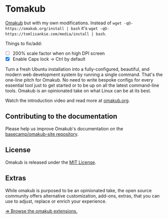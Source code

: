 # Tomakub

[Omakub](https://github.com/basecamp/omakub) but with my own modifications. Instead of `wget -qO- https://omakub.org/install | bash` it's `wget -qO- https://tomlisankie.com/media/install | bash`.

Things to fix/add:
- [ ] 200% scale factor when on high DPI screen
- [x] Enable Caps lock -> Ctrl by default

Turn a fresh Ubuntu installation into a fully-configured, beautiful, and modern web development system by running a single command. That's the one-line pitch for Omakub. No need to write bespoke configs for every essential tool just to get started or to be up on all the latest command-line tools. Omakub is an opinionated take on what Linux can be at its best.

Watch the introduction video and read more at [omakub.org](https://omakub.org).

## Contributing to the documentation

Please help us improve Omakub's documentation on the [basecamp/omakub-site repository](https://github.com/basecamp/omakub-site).

## License

Omakub is released under the [MIT License](https://opensource.org/licenses/MIT).

## Extras

While omakub is purposed to be an opinionated take, the open source community offers alternative customization, add-ons, extras, that you can use to adjust, replace or enrich your experience.

[⇒ Browse the omakub extensions.](EXTENSIONS.md)
